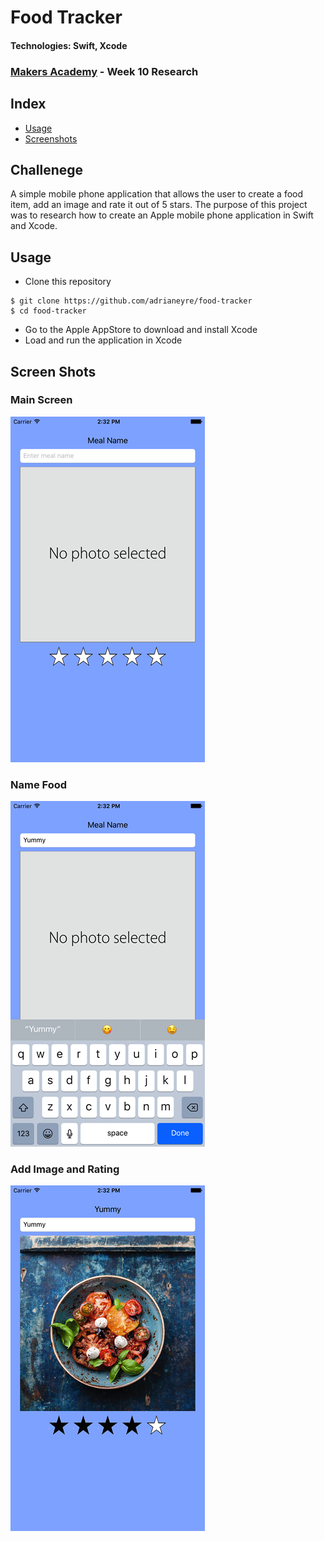 # Food Tracker
#### Technologies: Swift, Xcode
### [Makers Academy](http://www.makersacademy.com) - Week 10 Research

## Index
* [Usage](#Usage)
* [Screenshots](#shots)

## Challenege
A simple mobile phone application that allows the user to create a food item, add an image and rate it out of 5 stars. The purpose of this project was to research how to create an Apple mobile phone application in Swift and Xcode.

## <a name="Usage">Usage</a>
* Clone this repository
```
$ git clone https://github.com/adrianeyre/food-tracker
$ cd food-tracker
```
* Go to the Apple AppStore to download and install Xcode
* Load and run the application in Xcode

## <a name="Shots">Screen Shots</a>
### Main Screen
[![ScreenShot1](https://raw.githubusercontent.com/adrianeyre/food-tracker/master/images/screenshot1.png)](https://raw.githubusercontent.com/adrianeyre/food-tracker/master/images/screenshot1.png "Screen Shot 1")

### Name Food
[![ScreenShot2](https://raw.githubusercontent.com/adrianeyre/food-tracker/master/images/screenshot2.png)](https://raw.githubusercontent.com/adrianeyre/food-tracker/master/images/screenshot2.png "Screen Shot 2")

### Add Image and Rating
[![ScreenShot3](https://raw.githubusercontent.com/adrianeyre/food-tracker/master/images/screenshot3.png)](https://raw.githubusercontent.com/adrianeyre/food-tracker/master/images/screenshot3.png "Screen Shot 3")
